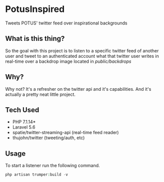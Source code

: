# PotusInspired
Tweets POTUS' twitter feed over inspirational backgrounds

## What is this thing?
So the goal with this project is to listen to a specific twitter feed of another user and tweet to an authenticated account 
what that twitter user writes in real-time over a backdrop image located in *public/backdrops*

## Why?
Why not?  It's a refresher on the twitter api and it's capabilities.  And it's actually a pretty neat little project.

## Tech Used
- PHP 7.1.14*
- Laravel 5.6
- spatie/twitter-streaming-api (real-time feed reader)
- thujohn/twitter (tweeting/auth, etc)

## Usage
To start a listener run the following command.
```php
php artisan trumper:build -v
```

